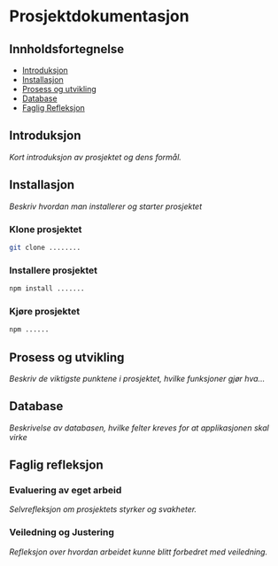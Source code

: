 # Prosjektdokumentasjon

## Innholdsfortegnelse

- [Introduksjon](#introduksjon)
- [Installasjon](#installasjon)
- [Prosess og utvikling](#prosess-og-utvikling)
- [Database](#database)
- [Faglig Refleksjon](#faglig-refleksjon)

## Introduksjon

_Kort introduksjon av prosjektet og dens formål._

## Installasjon

_Beskriv hvordan man installerer og starter prosjektet_

### Klone prosjektet

```bash
git clone ........
```

### Installere prosjektet

```bash
npm install .......
```

### Kjøre prosjektet

```bash
npm ......
```

## Prosess og utvikling

_Beskriv de viktigste punktene i prosjektet, hvilke funksjoner gjør hva..._

## Database

_Beskrivelse av databasen, hvilke felter kreves for at applikasjonen skal virke_

## Faglig refleksjon

### Evaluering av eget arbeid

_Selvrefleksjon om prosjektets styrker og svakheter._

### Veiledning og Justering

_Refleksjon over hvordan arbeidet kunne blitt forbedret med veiledning._

